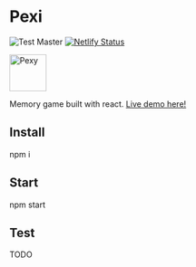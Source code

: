 # Pexi

![Test Master](https://github.com/EmilioHerreraSoukup/pexi/workflows/CI/badge.svg?branch=master)
[![Netlify Status](https://api.netlify.com/api/v1/badges/3bd21bd0-fee3-4c61-89e6-fa3bcc2e2ec2/deploy-status)](https://app.netlify.com/sites/pexy/deploys)

<p align="left">
<img width="65" height="65" alt="Pexy" src="https://pexy.netlify.app/assets/logo.svg"></p>

Memory game built with react. [Live demo here!](https://pexy.netlify.app/)

## Install

npm i

## Start

npm start

## Test

TODO

